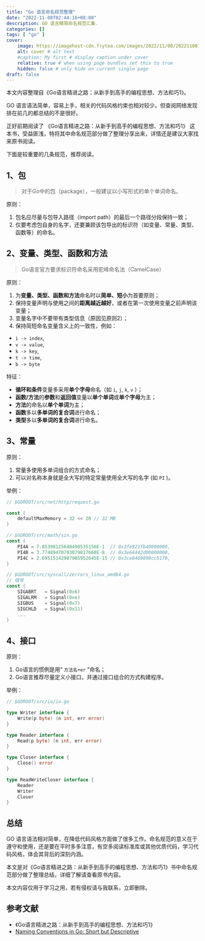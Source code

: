 ```yaml
---
title: "Go 语言命名规范整理"
date: "2022-11-08T02:44:16+08:00"
description: GO 语言精简命名规范汇集.
categories: []
tags: [ "go" ]
cover:
    image: https://imagehost-cdn.frytea.com/images/2022/11/08/202211081715882a02e5b310c1ff688.png # image path/url
    alt: cover # alt text
    #caption: My first # display caption under cover
    relative: true # when using page bundles set this to true
    hidden: false # only hide on current single page
draft: false
---
```


本文内容整理自《Go语言精进之路：从新手到高手的编程思想、方法和巧1》。

GO 语言语法简单，容易上手，相关的代码风格约束也相对较少。但查阅网络发现排在前几的都总结的不是很好。

正好前期阅读了 《Go语言精进之路：从新手到高手的编程思想、方法和巧1》 这本书，受益匪浅，特将其中命名规范部分做了整理分享出来，详情还是建议大家找来原书阅读。

下面是较重要的几条规范，推荐阅读。

## 1、包

> 对于Go中的包（package），一般建议以小写形式的单个单词命名。

原则：

1. 包名应尽量与包导入路径（import path）的最后一个路径分段保持一致；
2. 仅要考虑包自身的名字，还要兼顾该包导出的标识符（如变量、常量、类型、函数等）的命名。

## 2、变量、类型、函数和方法

> Go语言官方要求标识符命名采用驼峰命名法（CamelCase）

原则：

1. 为**变量、类型、函数和方法**命名时以**简单、短小**为首要原则；
2. 保持变量声明与使用之间的**距离越近越好**，或者在第一次使用变量之前声明该变量；
3. 变量名字中不要带有类型信息（原因见原则2）；
4. 保持简短命名变量含义上的一致性，例如：
  - `i -> index`, 
  - `v -> value`, 
  - `k -> key`, 
  - `t -> time`, 
  - `b -> byte`

特征：

-  **循环和条件**变量多采用**单个字母**命名（如 `i`, `j`, `k`, `v` ）；
- **函数/方法**的**参数**和**返回值**变量以**单个单词**或**单个字母**为主；
-  **方法**的命名以**单个单词**为主；
-  **函数**多以**多单词的复合词**进行命名；
-  **类型**多以**多单词的复合词**进行命名。

## 3、常量

原则：

1. 常量多使用多单词组合的方式命名；
2. 可以对名称本身就是全大写的特定常量使用全大写的名字 (如 `PI` )。

举例：
```go
// $GOROOT/src/net/http/request.go

const (
    defaultMaxMemory = 32 << 20 // 32 MB
)

// $GOROOT/src/math/sin.go
const (
    PI4A = 7.85398125648498535156E-1  // 0x3fe921fb40000000,
    PI4B = 3.77489470793079817668E-8  // 0x3e64442d00000000,
    PI4C = 2.69515142907905952645E-15 // 0x3ce8469898cc5170,
)

// $GOROOT/src/syscall/zerrors_linux_amd64.go
// 信号
const (
    SIGABRT   = Signal(0x6)
    SIGALRM   = Signal(0xe)
    SIGBUS    = Signal(0x7)
    SIGCHLD   = Signal(0x11)
    ...
)
```

## 4、接口

原则：

1. Go语言的惯例是用“ `方法名+er` ”命名；
2. Go语言推荐尽量定义小接口，并通过接口组合的方式构建程序。


举例：
```go
// $GOROOT/src/io/io.go

type Writer interface {
    Write(p byte) (n int, err error)
}

type Reader interface {
    Read(p byte) (n int, err error)
}

type Closer interface {
    Close() error
}

type ReadWriteCloser interface {
    Reader
    Writer
    Closer
}
```


## 总结

GO 语言语法相对简单，在降低代码风格方面做了很多工作。命名规范的意义在于遵守和使用，还是要在平时多多注意，有空多阅读标准库或其他优质代码，学习代码风格，体会其背后的深刻内涵。

本文是对《Go语言精进之路：从新手到高手的编程思想、方法和巧1》书中命名规范部分做了整理总结，详细了解请查看原书内容。

本文内容仅用于学习之用，若有侵权请与我联系，立即删除。

## 参考文献

- 《Go语言精进之路：从新手到高手的编程思想、方法和巧1》
- [Naming Conventions in Go: Short but Descriptive](https://betterprogramming.pub/naming-conventions-in-go-short-but-descriptive-1fa7c6d2f32a)